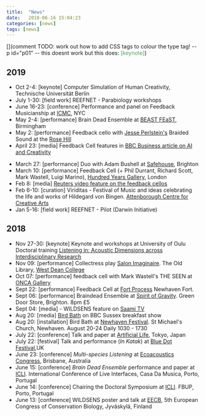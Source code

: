 ```yaml
---
title:  "News"
date:   2018-06-16 15:04:23
categories: [news]
tags: [news]
---
```

[](comment TODO: work out how to add CSS tags to colour the type tag! -- p id="p01" -- this doesnt work but this does: <span style="color:#569c65">[keynote]</span>)


## 2019
* Oct 2-4: [keynote] Computer Simulation of Human Creativity, Technische Universität Berlin
* July 1-30: [field work] REEFNET - Parabiology workshops
* June 16-23: [conference] Performance and panel on Feedback Musicianship at [ICMC](https://nycemf.org/), NYC
* May 2-4: [performance] Brain Dead Ensemble at [BEAST FEaST](http://www.beast.bham.ac.uk/beast-feast-2019/), Birmingham
* May 2: [performance] Feedback cello with [Jesse Perlstein's](https://www.jesseperlstein.com/) Braided Sound at the [Rose Hill](http://www.therosehill.co.uk/events/2019/5/2/braidedsound-brighton-graphic-score-amp-improv-ensemble-johanna-bramli)
* April 23: [media] Feedback Cell features in [BBC Business article on AI and Creativity](https://www.bbc.co.uk/news/business-47700701)
- March 27: [performance] Duo with Adam Bushell at [Safehouse](http://safehousebrighton.co.uk/2019/03/27/kodian-trio-2019/), Brighton
- March 10: [performance] Feedback Cell (+ Phil Durrant, Richard Scott, Mark Wastell, Luigi Marino), [Hundred Years Gallery](http://hundredyearsgallery.co.uk/), London
- Feb 8: [media] [Reuters video feature on the feedback cellos](https://in.reuters.com/video/2019/02/08/hacked-cellos-and-algorithms-bring-feedb?videoId=512679902)
- Feb 6-10: [curation] Viriditas - Festival of Music and ideas celebrating the life and works of Hildegard von Bingen. [Attenborough Centre for Creative Arts](https://www.attenboroughcentre.com/events/2606/viriditas-hildegards-resonances-feat-fem-engine)
- Jan 5-16: [field work] REEFNET - Pilot (Darwin Initiative)

## 2018
- Nov 27-30: [keynote] Keynote and workshops at University of Oulu Doctoral training [Listening in: Acoustic Dimensions across Interdisciplinary Research](http://www.oulu.fi/uniogs/node/55376)
- Nov 09: [performance] Collectress play [Salon Imaginaire](https://www.westdean.org.uk/study/school-of-arts/blog/residencies/salon-imaginaire-2). The Old Library, [West Dean College](https://www.westdean.org.uk/)
- Oct 07: [performance] feedback cell with Mark Wastell's THE SEEN at [ONCA Gallery](https://onca.org.uk/gallery/whats-on/past/2018-2/the-seen-mark-wastell/)
- Sept 22: [performance] Feedback Cell at [Fort Process](https://fortprocess.co.uk/alice-eldridge-chris-kiefer/) Newhaven Fort.
- Sept 06: [performance] Braindead Ensemble at [Spirit of Gravity](http://spiritofgravity.com/). Green Door Store, Brighton. 8pm £5
- Sept 04: [media] - WILDSENS feature on [Saami TV](https://www.svt.se/nyheter/lokalt/norrbotten/forskning-i-abisko-kan-mansklig-kunskap-paverka-en-kartas-utseende)
- Aug 20: [media] [Bird Bath](http://www.sussex.ac.uk/broadcast/read/45648) on BBC Sussex breakfast show
- Aug 20: [installation] Bird Bath at [Newhaven Festival](https://www.newhavenfestival.co.uk/whats-on/2018/8/18/bird-bath). St Michael's Church, Newhaven. August 20-24 Daily 1030 - 1730
- July 22: [conference] Talk and paper at [Artificial Life](http://2018.alife.org/), Tokyo, Japan
- July 22: [festival] Talk and performance (*In Katak*) at [Blue Dot Festival](https://www.discoverthebluedot.com/profile/alice-eldridge-'learning-to-listen-to-biodiversity'-audible-silence-se),UK
- June 23: [conference] *Multi-species Listening* at [Ecoacoustics Congress](https://ecoacousticscongress.org/), Brisbane, Australia
- June 15: [conference] *Brain Dead Ensemble* performance and paper at [ICLI](http://www.liveinterfaces.org/). International Conference of Live Interfaces, Casa Da Musica, Porto, Portugal <br/>
- June 14: [conference] Chairing the Doctoral Symposium at [ICLI](http://www.liveinterfaces.org/). FBUP, Porto, Portugal<br/>
- June 13: [conference] WILDSENS poster and talk at [EECB](https://conbio.org/mini-sites/eccb2018), 5th European Congress of Conservation Biology, Jyväskylä, Finland <br/>
